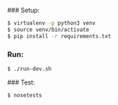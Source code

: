 ### Setup:

```sh
$ virtualenv -p python3 venv
$ source venv/bin/activate
$ pip install -r requirements.txt 
```
### Run:
```sh
$ ./run-dev.sh
```

### Test:
```sh
$ nosetests
```


